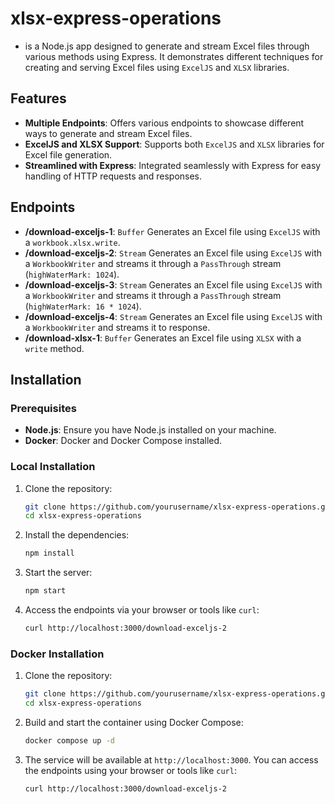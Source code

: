 # xlsx-express-operations 
- is a Node.js app designed to generate and stream Excel files through various methods using Express. It demonstrates different techniques for creating and serving Excel files using `ExcelJS` and `XLSX` libraries.

## Features

- **Multiple Endpoints**: Offers various endpoints to showcase different ways to generate and stream Excel files.
- **ExcelJS and XLSX Support**: Supports both `ExcelJS` and `XLSX` libraries for Excel file generation.
- **Streamlined with Express**: Integrated seamlessly with Express for easy handling of HTTP requests and responses.

## Endpoints

- **/download-exceljs-1**: `Buffer` Generates an Excel file using `ExcelJS` with a `workbook.xlsx.write`.
- **/download-exceljs-2**: `Stream` Generates an Excel file using `ExcelJS` with a `WorkbookWriter` and streams it through a `PassThrough` stream (`highWaterMark: 1024`).
- **/download-exceljs-3**: `Stream` Generates an Excel file using `ExcelJS` with a `WorkbookWriter` and streams it through a `PassThrough` stream (`highWaterMark: 16 * 1024`).
- **/download-exceljs-4**: `Stream` Generates an Excel file using `ExcelJS` with a `WorkbookWriter` and streams it to response.
- **/download-xlsx-1**: `Buffer` Generates an Excel file using `XLSX` with a `write` method.

## Installation

### Prerequisites

- **Node.js**: Ensure you have Node.js installed on your machine.
- **Docker**: Docker and Docker Compose installed.

### Local Installation

1. Clone the repository:

    ```bash
    git clone https://github.com/yourusername/xlsx-express-operations.git
    cd xlsx-express-operations
    ```

2. Install the dependencies:

    ```bash
    npm install
    ```

3. Start the server:

    ```bash
    npm start
    ```

4. Access the endpoints via your browser or tools like `curl`:

    ```bash
    curl http://localhost:3000/download-exceljs-2
    ```

### Docker Installation

1. Clone the repository:

    ```bash
    git clone https://github.com/yourusername/xlsx-express-operations.git
    cd xlsx-express-operations
    ```

2. Build and start the container using Docker Compose:

    ```bash
    docker compose up -d
    ```

3. The service will be available at `http://localhost:3000`. You can access the endpoints using your browser or tools like `curl`:

    ```bash
    curl http://localhost:3000/download-exceljs-2
    ```
